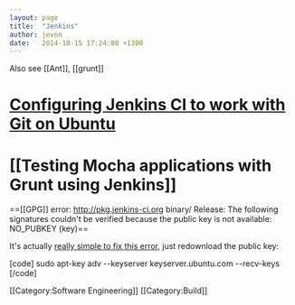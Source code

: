```yaml
---
layout: page
title:  "Jenkins"
author: jevon
date:   2014-10-15 17:24:00 +1300
---
```


Also see [[Ant]], [[grunt]]

# <a href="http://www.uvd.co.uk/blog/labs/configuring-jenkins-continuous-integration-server-to-work-with-git/">Configuring Jenkins CI to work with Git on Ubuntu</a>
# [[Testing Mocha applications with Grunt using Jenkins]]

==[[GPG]] error: http://pkg.jenkins-ci.org binary/ Release: The following signatures couldn't be verified because the public key is not available: NO_PUBKEY (key)==

It's actually <a href="http://askubuntu.com/questions/127326/how-to-fix-missing-gpg-keys">really simple to fix this error</a>, just redownload the public key:

[code]
sudo apt-key adv --keyserver keyserver.ubuntu.com --recv-keys <key>
[/code]

[[Category:Software Engineering]]
[[Category:Build]]